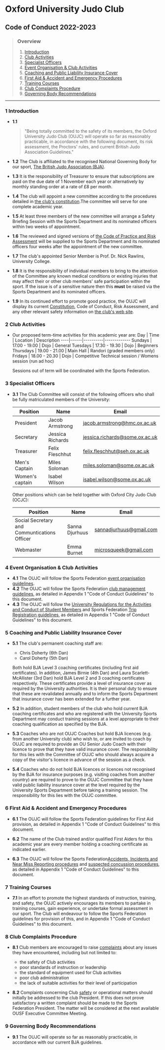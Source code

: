 # Oxford University Judo Club

## Code of Conduct 2022-2023

> ### Overview
>
> 1. [Introduction](#1-introduction)
> 2. [Club Activities](#2-club-activities)
> 3. [Specialist Officers](#3-specialist-officers)
> 4. [Event Organisation & Club Activities](#4-event-organisation--club-activities)
> 5. [Coaching and Public Liability Insurance Cover](#5-coaching-and-public-liability-insurance-cover)
> 6. [First Aid & Accident and Emergency Procedures](#6-first-aid--accident-and-emergency-procedures)
> 7. [Training Courses](#7-training-courses)
> 8. [Club Complaints Procedure](#8-club-complaints-procedure)
> 9. [Governing Body Recommendations](#9-governing-body-recommendations)

---

### 1 Introduction

- **1.1**
  > "Being totally committed to the safety of its members, the Oxford University Judo Club (OUJC) will operate so far as reasonably practicable, in accordance with the following document, its risk assessment, the Proctors' rules, and current British Judo Association Guidelines."

- **1.2** The Club is affiliated to the recognised National Governing Body for our sport, [The British Judo Association (BJA)](http://www.britishjudo.org.uk).

- **1.3** It is the responsibility of Treasurer to ensure that subscriptions are paid on the due date of 1 November each year or alternatively by monthly standing order at a rate of £8 per month.

- **1.4** The club will appoint a new committee according to the procedures detailed in [the club's constitution](http://www.oxfordjudo.com/club/aims-and-constitution/).The committee will serve for one complete academic year.

- **1.5** At least three members of the new committee will arrange a Safety Briefing Session with the Sports Department and its nominated officers within two weeks of appointment.

- **1.6** The reviewed and signed versions of [the Code of Practice and Risk Assessment](http://www.oxfordjudo.com/club/health-and-safety/) will be supplied to the Sports Department and its nominated officers four weeks after the appointment of the new committee.

- **1.7** The club's appointed Senior Member is Prof. Dr. Nick Rawlins, University College.

- **1.8** It is the responsibility of individual members to bring to the attention of the Committee any known medical conditions or existing injuries that may affect their or other club members' safe participation within the sport. If the issue is of a sensitive nature then this **must** be raised via the Sports Department and its nominated officers.

- **1.9** In its continued effort to promote good practice, the OUJC will display its current [Constitution](http://www.oxfordjudo.com/club/aims-and-constitution/), Code of Conduct, Risk Assessment, and any other relevant safety information on [the club's web site](http://www.oxfordjudo.com/club/health-and-safety/).

### 2 Club Activities

- Our proposed term-time activities for this academic year are:
  Day | Time | Location | Description
  ----|------|----------|-------------
  Sundays   | 17.00 - 19.00 | Dojo      | General
  Tuesdays  | 17.30 - 19.30 | Dojo      | Beginners
  Thursdays | 19.00 - 21.00 | Main Hall | Randori (graded members only)
  Fridays   | 18.00 - 20.30 | Dojo      | Competitive Technical session / Womens session (run ad hoc)

  Sessions out of term will be coordinated with the Sports Federation.

### 3 Specialist Officers

- **3.1** The Club Committee will consist of the following officers who shall be fully matriculated members of the University:

  Position | Name | Email
  ---------|------|------
  President | Jacob Armstrong | jacob.armstrong@hmc.ox.ac.uk
  Secretary | Jessica Richards | jessica.richards@some.ox.ac.uk
  Treasurer | Felix Fleschhut | felix.fleschhut@seh.ox.ac.uk
  Men's Captain | Miles Soloman | miles.soloman@some.ox.ac.uk
  Women's captain | Isabel Wilson | isabel.wilson@some.ox.ac.uk

  Other positions which can be held together with Oxford City Judo Club (OCJC):

  Position | Name | Email
  ---------|------|------
  Social Secretary and Communtications Officer | Sanna Djurhuus | sannadjurhuus@gmail.com
  Webmaster | Emma Burnet | microsqueek@gmail.com

### 4 Event Organisation & Club Activities

- **4.1** The OUJC will follow the Sports Federation [event organisation guidelines](https://unioxfordnexus.sharepoint.com/sites/SPRT-ClubSupportResources/SitePages/Events.aspx).
- **4.2** The OUJC will follow the Sports Federation [club management guidelines](https://unioxfordnexus.sharepoint.com/sites/SPRT-ClubSupportResources/SitePages/Club-Management.aspx), as detailed in Appendix 1 "Code of Conduct Guidelines" to this document.
- **4.3** The OUJC will follow the [University Regulations for the Activities and Conduct of Student Members](https://unioxfordnexus.sharepoint.com/sites/SPRT-ClubSupportResources/SitePages/University-Regulations-and-Club-Compliance.aspx) and Sports Federation [Trip Registration guidelines](https://unioxfordnexus.sharepoint.com/sites/SPRT-ClubSupportResources/SitePages/Trips-and-Tours.aspx), as detailed in Appendix 1 "Code of Conduct Guidelines" to this document.

### 5 Coaching and Public Liability Insurance Cover

- **5.1** The club's permanent coaching staff are:
  - Chris Doherty (6th Dan)
  - Carol Doherty (5th Dan)

  Both hold BJA Level 3 coaching certificates (including first aid certificates). In addition, James Birnie (4th Dan) and Laura Scarlett-McAllister (3rd Dan) hold BJA Level 2 and 3 coaching certificates respectively. These certificates provide a level of insurance cover as required by the University authorities. It is their personal duty to ensure that these are revalidated annually and to inform the Sports Department that insurance cover has been extended for a further year.

- **5.2** In addition, student members of the club who hold current BJA coaching certificates and who are registered with the University Sports Department may conduct training sessions at a level appropriate to their coaching qualification as specified by the BJA.

- **5.3** Coaches who are not OUJC Coaches but hold BJA licences (e.g. from another University club) who wish to, or are invited to coach by OUJC are required to provide an OU Senior Judo Coach with their licence to prove that they have valid insurance cover. The responsibility for this lies with the Committee of OUJC who should always acquire a copy of the visitor's licence in advance of the session as a check.

- **5.4** Coaches who do not hold BJA licences or licences not recognised by the BJA for  insurance purposes (e.g. visiting coaches from another country) are required to prove to the OUJC Committee that they have valid public liability insurance cover at the level required by the University Sports Department before taking a training session. The responsibility for this lies with the OUJC committee.

### 6 First Aid & Accident and Emergency Procedures

- **6.1** The OUJC will follow the Sports Federation guidelines for First Aid provision, as detailed in Appendix 1 "Code of Conduct Guidelines" to this document.

- **6.2** The name of the Club trained and/or qualified First Aiders for this academic year are every member holding a coaching certificate as indicated earlier.

- **6.3** The OUJC will follow the Sports Federation [​Accidents, Incidents and Near Miss Reporting​ procedures](https://unioxfordnexus.sharepoint.com/sites/SPRT-ClubSupportResources/SitePages/Health-%26-Safety-and-Covid-19-Guidance.aspx#%E2%80%8Baccidents%2c-incidents-and-near-miss-reporting%E2%80%8B) and [suspected concussion procedures](https://unioxfordnexus.sharepoint.com/sites/SPRT-ClubSupportResources/SitePages/Health-%26-Safety-and-Covid-19-Guidance.aspx#suspected-concussion%E2%80%8B), as detailed in Appendix 1 "Code of Conduct Guidelines" to this document.

### 7 Training Courses

- **7.1** In an effort to promote the highest standards of instruction, training, and safety, the OUJC actively encourages its members to partake in training courses, gain experience, or undertake formal assessment in our sport. The Club will endeavour to follow the Sports Federation guidelines for provision of this, and in Appendix 1 "Code of Conduct Guidelines" to this document.

### 8 Club Complaints Procedure

- **8.1** Club members are encouraged to raise [complaints](https://unioxfordnexus.sharepoint.com/sites/SPRT-ClubSupportResources/SitePages/Complaints-Management.aspx) about any issues they have encountered, including but not limited to:
  - the safety of Club activities
  - poor standards of instruction or leadership
  - the standard of equipment used for Club activities
  - poor club administration
  - the lack of suitable activities for their level of participation

- **8.2** Complaints concerning Club [safety](https://web.archive.org/web/20120310001727/www.sport.ox.ac.uk/sports-federation/safety) or operational matters should initially be addressed to the club President. If this does not prove satisfactory a written complaint should be made to the Sports Federation President. The matter will be considered at the next available OUSF Executive Committee Meeting.

### 9 Governing Body Recommendations

- **9.1** The OUJC will operate so far as reasonably practicable, in accordance with our current BJA guidelines.
